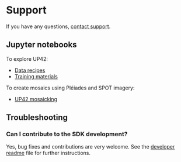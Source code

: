 # Support

If you have any questions, [contact support](https://up42.com/company/contact-support).

## Jupyter notebooks

To explore UP42:

- [Data recipes](https://github.com/up42/data-recipes)
- [Training materials](https://github.com/up42/training-materials)

To create mosaics using Pléiades and SPOT imagery:

- [UP42 mosaicking](https://github.com/up42/mosaicking)

## Troubleshooting

### Can I contribute to the SDK development?

Yes, bug fixes and contributions are very welcome. See the [developer readme](https://github.com/up42/up42-py/blob/master/README-dev.md) file for further instructions.
